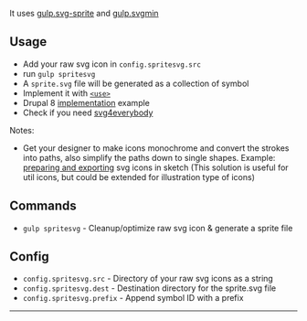 It uses [gulp.svg-sprite](https://github.com/jkphl/gulp-svg-sprite) and [gulp.svgmin](https://github.com/ben-eb/gulp-svgmin)  

## Usage

- Add your raw svg icon in `config.spritesvg.src`  
- run `gulp spritesvg`  
- A `sprite.svg` file will be generated as a collection of symbol  
- Implement it with [`<use>`](https://developer.mozilla.org/en-US/docs/Web/SVG/Element/use)  
- Drupal 8 [implementation](https://www.lullabot.com/articles/better-svg-sprite-reuse-in-drupal-8) example  
- Check if you need [svg4everybody](https://github.com/jonathantneal/svg4everybody#implementation-status)

Notes:
- Get your designer to make icons monochrome and convert the strokes into paths, also simplify the paths down to single shapes. Example: [preparing and exporting](https://medium.com/sketch-app-sources/preparing-and-exporting-svg-icons-in-sketch-1a3d65b239bb) svg icons in sketch (This solution is useful for util icons, but could be extended for illustration type of icons)

## Commands

- `gulp spritesvg` - Cleanup/optimize raw svg icon & generate a sprite file

## Config

- `config.spritesvg.src` - Directory of your raw svg icons as a string
- `config.spritesvg.dest` - Destination directory for the sprite.svg file
- `config.spritesvg.prefix` - Append symbol ID with a prefix
---
